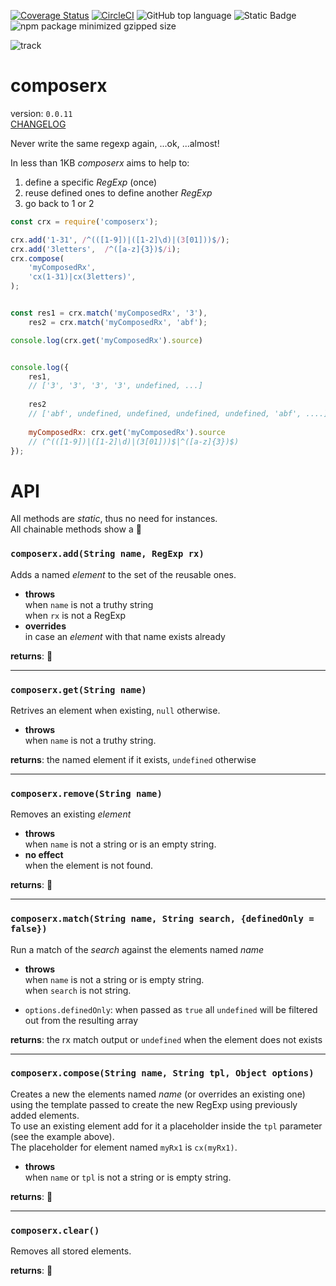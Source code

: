 [![Coverage Status](https://coveralls.io/repos/github/fedeghe/composerx/badge.svg?branch=master)](https://coveralls.io/github/fedeghe/composerx?branch=master) [![CircleCI](https://dl.circleci.com/status-badge/img/circleci/XxqmUuW3z2J9FC2yrGaqm6/Gv6sKWjQKhY9oLnUhScba1/tree/master.svg?style=svg)](https://dl.circleci.com/status-badge/redirect/circleci/XxqmUuW3z2J9FC2yrGaqm6/Gv6sKWjQKhY9oLnUhScba1/tree/master)
![GitHub top language](https://img.shields.io/github/languages/top/fedeghe/composerx?labelColor=%23fede76) ![Static Badge](https://img.shields.io/badge/Human%20coded-100%25-blue?style=plastic) ![npm package minimized gzipped size](https://img.shields.io/bundlejs/size/composerx)


![track](https://click.jmvc.org/p/pBXq70mW/1)


# composerx  
version: `0.0.11`   
[CHANGELOG](https://github.com/fedeghe/composerx/blob/master/CHANGELOG.md)  

Never write the same regexp again, ...ok, ...almost!

In less than 1KB _composerx_ aims to help to:  
1. define a specific _RegExp_ (once)
2. reuse defined ones to define another _RegExp_
3. go back to 1 or 2

```js
const crx = require('composerx');

crx.add('1-31', /^(([1-9])|([1-2]\d)|(3[01]))$/);
crx.add('3letters',  /^([a-z]{3})$/i);
crx.compose(
    'myComposedRx',
    'cx(1-31)|cx(3letters)',
);


const res1 = crx.match('myComposedRx', '3'),
    res2 = crx.match('myComposedRx', 'abf');

console.log(crx.get('myComposedRx').source)


console.log({
    res1,
    // ['3', '3', '3', '3', undefined, ...]
    
    res2 
    // ['abf', undefined, undefined, undefined, undefined, 'abf', ....]
    
    myComposedRx: crx.get('myComposedRx').source
    // (^(([1-9])|([1-2]\d)|(3[01]))$|^([a-z]{3})$)
});
```
# API

All methods are _static_, thus no need for instances.  
All chainable methods show a 🔗  

### `composerx.add(String name, RegExp rx)`  
Adds a named _element_ to the set of the reusable ones.  
- **throws**  
when `name` is not a truthy string  
    when `rx` is not a RegExp  
- **overrides**  
    in case an _element_ with that name exists already  

**returns**: 🔗  

---
### `composerx.get(String name)`  
Retrives an element when existing, `null` otherwise.     
- **throws**  
    when `name` is not a truthy string.  

**returns**:
the named element if it exists, `undefined` otherwise

---
### `composerx.remove(String name)`   
Removes an existing _element_  
- **throws**  
    when `name` is not a string or  is an empty string.  
- **no effect**  
    when the element is not found.  

**returns**: 🔗  

---
### `composerx.match(String name, String search, {definedOnly = false})`  
Run a match of the _search_ against the elements named _name_  
- **throws**  
    when `name` is not a string or is empty string.  
    when `search` is not string.  

- `options.definedOnly`: when passed as `true` all `undefined` will be filtered out from the resulting array

**returns**:
the rx match output or `undefined` when the element does not exists

---
### `composerx.compose(String name, String tpl, Object options)`  
Creates a new the elements named _name_  (or overrides an existing one) using the template passed to create the new RegExp using previously added elements.  
To use an existing element add for it a placeholder inside the `tpl` parameter (see the example above).  
The placeholder for element named `myRx1` is `cx(myRx1)`.  

- **throws**  
    when `name` or `tpl` is not a string or is empty string.  

**returns**: 🔗  


---
### `composerx.clear()`  
Removes all stored elements.  

**returns**: 🔗  




